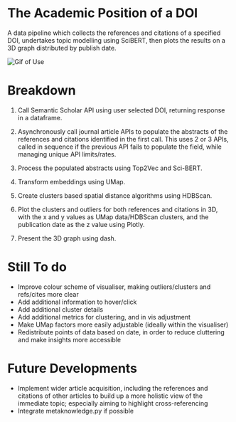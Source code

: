 # The Academic Position of a DOI
A data pipeline which collects the references and citations of a specified DOI, undertakes topic modelling using SciBERT, then plots the results on a 3D graph distributed by publish date.

![Gif of Use](https://media.giphy.com/media/BADwEBwRgvFhCkfbnE/giphy.gif)

# Breakdown

1. Call Semantic Scholar API using user selected DOI, returning response in a dataframe.
2. Asynchronously call journal article APIs to populate the abstracts of the references and citations identified in the first call. 
   This uses 2 or 3 APIs, called in sequence if the previous API fails to populate the field, while managing unique API limits/rates.
   
3. Process the populated abstracts using Top2Vec and Sci-BERT.
4. Transform embeddings using UMap.
5. Create clusters based spatial distance algorithms using HDBScan.
6. Plot the clusters and outliers for both references and citations in 3D, with the x and y values as UMap data/HDBScan clusters, and the publication date as the z value using Plotly.
7. Present the 3D graph using dash.

# Still To do
 - Improve colour scheme of visualiser, making outliers/clusters and refs/cites more clear
 - Add additional information to hover/click
 - Add additional cluster details
 - Add additional metrics for clustering, and in vis adjustment
 - Make UMap factors more easily adjustable (ideally within the visualiser)
 - Redistribute points of data based on date, in order to reduce cluttering and make insights more accessible

# Future Developments
 - Implement wider article acquisition, including the references and citations of other articles to build up a more holistic view of the immediate topic; especially aiming to highlight cross-referencing
 - Integrate metaknowledge.py if possible
